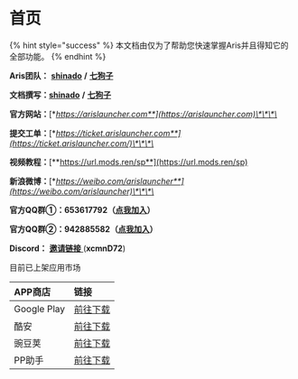 # 首页

{% hint style="success" %}
本文档由仅为了帮助您快速掌握Aris并且得知它的全部功能。
{% endhint %}

**Aris团队：** [**shinado**](coolmarket://u/427673) **/** [**七狗子**](coolmarket://u/520656)

**文档撰写：**[**shinado**](coolmarket://u/427673) **/** [**七狗子**](coolmarket://u/520656)

**官方网站：**[**https://arislauncher.com**](https://arislauncher.com)\*\*\*\*

**提交工单：**[**https://ticket.arislauncher.com**](https://ticket.arislauncher.com/)\*\*\*\*

**视频教程：**[**https://url.mods.ren/sp**](https://url.mods.ren/sp)

**新浪微博：**[**https://weibo.com/arislauncher**](https://weibo.com/arislauncher)\*\*\*\*

**官方QQ群①：653617792（**[**点我加入**](https://jq.qq.com/?_wv=1027&k=5PzHEft)**）**

**官方QQ群②：942885582（**[**点我加入**](https://jq.qq.com/?_wv=1027&k=57nC2eo)**）**

**Discord：** [**邀请链接** ](https://discord.gg/xcmnD72) \(**xcmnD72**\)

目前已上架应用市场

| APP商店 | 链接 |
| :--- | :--- |
| Google Play | [前往下载](https://play.google.com/store/apps/dev?id=7675344623603565765) |
| 酷安 | [前往下载](https://arislauncher.com/download) |
| 豌豆荚 | [前往下载](https://www.wandoujia.com/apps/7423300) |
| PP助手 | [前往下载](https://www.25pp.com/android/detail_7423300/) |

